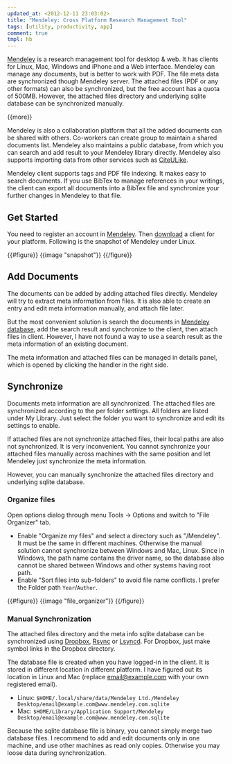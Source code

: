 ```yaml
---
updated_at: <2012-12-11 23:03:02>
title: "Mendeley: Cross Platform Research Management Tool"
tags: [utility, productivity, app]
comment: true
tmpl: hb
---
```


[Mendeley][] is a research management tool for desktop & web. It has clients for
Linux, Mac, Windows and iPhone and a Web interface. Mendeley can manage any
documents, but is better to work with PDF. The file meta data are synchronized
though Mendeley server. The attached files (PDF or any other formats) can also
be synchronized, but the free account has a quota of 500MB. However, the
attached files directory and underlying sqlite database can be synchronized
manually.

{{more}}

Mendeley is also a collaboration platform that all the added documents can be
shared with others. Co-workers can create group to maintain a shared documents
list. Mendeley also maintains a public database, from which you can search and
add result to your Mendeley library directly. Mendeley also supports importing
data from other services such as [CiteULike][].

Mendeley client supports tags and PDF file indexing. It makes easy to search
documents. If you use BibTex to manage references in your writings, the client
can export all documents into a BibTex file and synchronize your further changes
in Mendeley to that file.

Get Started
-----------

You need to register an account in [Mendeley][]. Then
[download](http://www.mendeley.com/download-mendeley-desktop/) a client for your
platform. Following is the snapshot of Mendeley under Linux.

{{#figure}}
  {{image "snapshot"}}
{{/figure}}

Add Documents
-------------

The documents can be added by adding attached files directly. Mendeley will try
to extract meta information from files. It is also able to create an entry and
edit meta information manually, and attach file later.

But the most convenient solution is search the documents in
[Mendeley database][], add the search result and synchronize to the client, then
attach files in client. However, I have not found a way to use a search result
as the meta information of an existing document.

The meta information and attached files can be managed in details panel, which
is opened by clicking the handler in the right side.

Synchronize
-----------

Documents meta information are all synchronized. The attached files are
synchronized according to the per folder settings. All folders are listed under
My Library. Just select the folder you want to synchronize and edit its settings
to enable.

If attached files are not synchronize attached files, their local paths are also
not synchronized. It is very inconvenient. You cannot synchronize your attached
files manually across machines with the same position and let Mendeley just
synchronize the meta information.

However, you can manually synchronize the attached files directory and
underlying sqlite database.

### Organize files

Open options dialog through menu Tools -> Options and switch to "File Organizer" tab.

- Enable "Organize my files" and select a directory such as "/Mendeley". It must
  be the same in different machines. Otherwise the manual solution cannot synchronize
  between Windows and Mac, Linux. Since in Windows, the path name contains the
  driver name, so the database also cannot be shared between Windows and other
  systems having root path.
- Enable "Sort files into sub-folders" to avoid file name conflicts. I prefer the
  Folder path `Year`/`Author`.

{{#figure}}
  {{image "file_organizer"}}
{{/figure}}

### Manual Synchronization

The attached files directory and the meta info sqlite database can be
synchronized using [Dropbox][], [Rsync][] or [Lsyncd][]. For Dropbox, just make
symbol links in the Dropbox directory.

The database file is created when you have logged-in in the client. It is stored
in different location in different platform. I have figured out its location in
Linux and Mac (replace email@example.com with your own registered email).

- Linux: `$HOME/.local/share/data/Mendeley Ltd./Mendeley Desktop/email@example.com@www.mendeley.com.sqlite`
- Mac: `$HOME/Library/Application Support/Mendeley Desktop/email@example.com@www.mendeley.com.sqlite`

Because the sqlite database file is binary, you cannot simply merge two database
files. I recommend to add and edit documents only in one machine, and use other
machines as read only copies. Otherwise you may loose data during
synchronization.

[Mendeley]: http://www.mendeley.com/
[CiteULike]: http://www.citeulike.org/ "CiteULike: Everyone's library"
[Mendeley database]: http://www.mendeley.com/research-papers/
[Dropbox]: http://db.tt/I4zEuqN "cloud service for file synchronization"
[Rsync]: http://en.wikipedia.org/wiki/Rsync "file synchronization command"
[Lsyncd]: http://code.google.com/p/lsyncd/ "Live Syncing (Mirror) Daemon"
